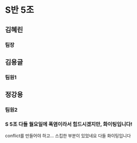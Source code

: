 # S반 5조

## 김혜린
### 팀장

## 김용글
### 팀원1

## 정강용

### 팀원2

### S 5조 다들 월요일에 폭염이라서 힘드시겠지만, 화이팅입니다!
 conflict를 만들어야 하고... 스킵한 부분이 있었네요 다들 화이팅입니다